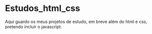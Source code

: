 # Estudos_html_css
Aqui guardo os meus projetos de estudo, em breve além do html e css, pretendo incluir o javascript.
